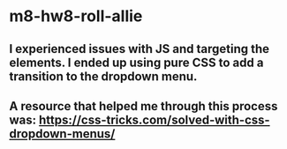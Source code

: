 # m8-hw8-roll-allie
## I experienced issues with JS and targeting the elements. I ended up using pure CSS to add a transition to the dropdown menu.
## A resource that helped me through this process was: https://css-tricks.com/solved-with-css-dropdown-menus/ 
